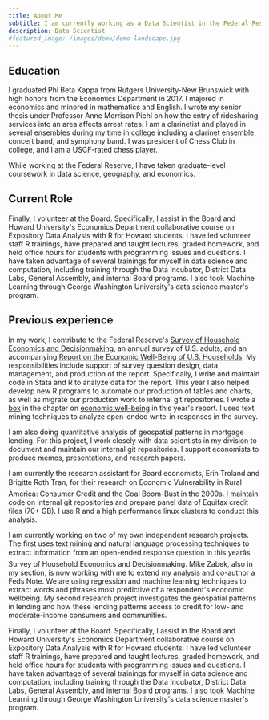 ```yaml
---
title: About Me
subtitle: I am currently working as a Data Scientist in the Federal Reserve Board's Division of Consumer and Community Affairs (DCCA). My section uses data and research to inform the Board about the economic conditions facing low- and moderate-income communities.
description: Data Scientist
#featured_image: /images/demo/demo-landscape.jpg
---
```


## Education

I graduated Phi Beta Kappa from Rutgers University-New Brunswick with high honors from the Economics Department in 2017. I majored in economics and minored in mathematics and English. I wrote my senior thesis under Professor Anne Morrison Piehl on how the entry of ridesharing services into an area affects arrest rates. I am a clarinetist and played in several ensembles during my time in college including a clarinet ensemble, concert band, and symphony band. I was president of Chess Club in college, and I am a USCF-rated chess player.

While working at the Federal Reserve, I have taken graduate-level coursework in data science, geography, and economics.

## Current Role

Finally, I volunteer at the Board. Specifically, I assist in the Board and Howard University's Economics Department collaborative course on Expository Data Analysis with R for Howard students. I have led volunteer staff R trainings, have prepared and taught lectures, graded homework, and held office hours for students with programming issues and questions. I have taken advantage of several trainings for myself in data science and computation, including training through the Data Incubator, District Data Labs, General Assembly, and internal Board programs. I also took Machine Learning through George Washington University's data science master's program.

## Previous experience
In my work, I contribute to the Federal Reserve's [Survey of Household Economics and Decisionmaking](https://www.federalreserve.gov/consumerscommunities/shed.htm), an annual survey of U.S. adults, and an accompanying [Report on the Economic Well-Being of U.S. Households](https://www.federalreserve.gov/publications/files/2018-report-economic-well-being-us-households-201905.pdf). My responsibilities include support of survey question design, data management, and production of the report. Specifically, I write and maintain code in Stata and R to analyze data for the report. This year I also helped develop new R programs to automate our production of tables and charts, as well as migrate our production work to internal git repositories. I wrote a [box](https://www.federalreserve.gov/publications/2019-economic-well-being-of-us-households-in-2018-economic-well-being.htm#xbox1-textanalysisofself-assessedwel-49224777) in the chapter on [economic well-being](https://www.federalreserve.gov/publications/2019-economic-well-being-of-us-households-in-2018-economic-well-being.htm) in this year's report. I used text mining techniques to analyze open-ended write-in responses in the survey.

I am also doing quantitative analysis of geospatial patterns in mortgage lending. For this project, I work closely with data scientists in my division to document and maintain our internal git repositories. I support economists to produce memos, presentations, and research papers.

I am currently the research assistant for Board economists, Erin Troland and Brigitte Roth Tran, for their research on Economic Vulnerability in Rural America: Consumer Credit and the Coal Boom-Bust in the 2000s. I maintain code on internal git repositories and prepare panel data of Equifax credit files (70+ GB). I use R and a high performance linux clusters to conduct this analysis.

I am currently working on two of my own independent research projects. The first uses text mining and natural language processing techniques to extract information from an open-ended response question in this yearâs Survey of Household Economics and Decisionmaking. Mike Zabek, also in my section, is now working with me to extend my analysis and co-author a Feds Note. We are using regression and machine learning techniques to extract words and phrases most predictive of a respondent's economic wellbeing. My second research project investigates the geospatial patterns in lending and how these lending patterns access to credit for low- and moderate-income consumers and communities.

Finally, I volunteer at the Board. Specifically, I assist in the Board and Howard University's Economics Department collaborative course on Expository Data Analysis with R for Howard students. I have led volunteer staff R trainings, have prepared and taught lectures, graded homework, and held office hours for students with programming issues and questions. I have taken advantage of several trainings for myself in data science and computation, including training through the Data Incubator, District Data Labs, General Assembly, and internal Board programs. I also took Machine Learning through George Washington University's data science master's program.
